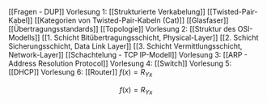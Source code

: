 [[Fragen - DUP]]
Vorlesung 1: [[Strukturierte Verkabelung]]
[[Twisted-Pair-Kabel]]
[[Kategorien von Twisted-Pair-Kabeln (Cat)]]
[[Glasfaser]]
[[Übertragungsstandards]]
[[Topologie]]
Vorlesung 2: [[Struktur des OSI-Modells]]
	[[1. Schicht Bitübertragungsschicht, Physical-Layer]]
	[[2. Schicht Sicherungsschicht, Data Link Layer]]
	[[3. Schicht Vermittlungsschicht, Network-Layer]]
[[Schachtelung - TCP IP-Modell]]
Vorlesung 3: [[ARP - Address Resolution Protocol]]
Vorlesung 4: [[Switch]]
Vorlesung 5: [[DHCP]]
Vorlesung 6: [[Router]]
$f(x)=R_{Yx}$

$$f(x)=R_{Yx}$$
